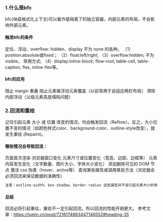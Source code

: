 ### 1.什么是bfc
bfc(块级格式化上下文)可以看作是隔离了的独立容器，内部元素的布局，不会影响外部元素。
#### 触发bfc的条件
定位、浮动、overflow: hidden、display 不为 none 的各种。
（1）position:absolute或fixed；
（2）float:left/right;
（3）overflow:hidden; 不为visible， 常用方式;
（4）display:inline-block; flow-root, table-cell, table-caption, flex, inline-flex等。
#### bfc的应用
阻止 margin 重叠
阻止元素被浮动元素覆盖（以前常用于自适应两栏布局）
清除内部浮动（父级元素高度塌陷问题）
### 2.回流和重绘
记住引起元素 大小 或 位置 改变的情况，均会触发回流（Reflow）。反之，大小位置不变的情况（如颜色样式color、background-color、outline-style改变），就发生重绘 (Repaint)。
#### 哪些情况会导致回流：
页面首次渲染
浏览器窗口变化
元素尺寸或位置变化（宽高、边距、边框等）
元素内容发生变化（文字数量、图片大小、字体大小变化）
添加删除可见的 DOM 节点
激活 css 伪类（hover、active等）
查询某些属性或调用某些方法（浏览器会必须回流来保证数据的准确性）
```js
注意：outline-width、box-shadow、border-radius 这些属性并不会引起元素大小的改变，而是样式形状的改变，所以属于重绘。
```
#### 总结
回流必将引起重绘，重绘不一定引起回流。所以回流的性能开销更大。
参考文章：<https://juejin.cn/post/7216174863447146552#heading-35>
